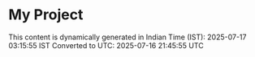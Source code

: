 # My Project

This content is dynamically generated in Indian Time (IST): 2025-07-17 03:15:55 IST
Converted to UTC: 2025-07-16 21:45:55 UTC
